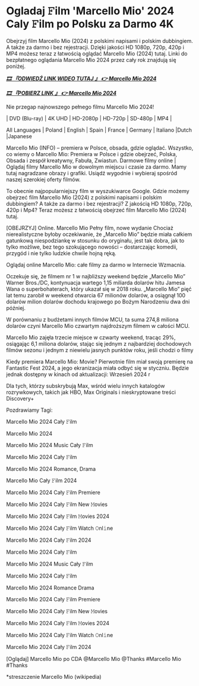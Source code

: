 # Ogladaj 𝙵ilm 'Marcello Mio' 2024 Caly 𝙵ilm po Polsku za Darmo 4K


Obejrzyj film Marcello Mio (2024) z polskimi napisami i polskim dubbingiem. A także za darmo i bez rejestracji. Dzięki jakości HD 1080p, 720p, 420p i MP4 możesz teraz z łatwością oglądać Marcello Mio (2024) tutaj. Linki do bezpłatnego oglądania Marcello Mio 2024 przez cały rok znajdują się poniżej.


<p><b><I><a href="https://weflix.cloud/pl/movie/1207442/go-against-the-flow-gityaw">🎞 『ODWIEDŹ LINK WIDEO TUTAJ 』 👉 Marcello Mio 2024</a></I></b></p>

<p><b><I><a href="https://weflix.cloud/pl/movie/1207442/go-against-the-flow-gityaw">🎞 『POBIERZ LINK 』 👉 Marcello Mio 2024</a></I></b></p>


Nie przegap najnowszego pełnego filmu Marcello Mio 2024!

| DVD (Blu-ray) | 4K UHD | HD-2080p | HD-720p | SD-480p | MP4 |

All Languages ​​| Poland | English | Spain | France | Germany | Italiano |Dutch |Japanese

Marcello Mio (INFO) – premiera w Polsce, obsada, gdzie oglądać. Wszystko, co wiemy o Marcello Mio: Premiera w Polsce i gdzie obejrzeć, Polska, Obsada i zespół kreatywny, Fabuła, Zwiastun. Darmowe filmy online | Oglądaj filmy Marcello Mio w dowolnym miejscu i czasie za darmo. Mamy tutaj nagradzane obrazy i grafiki. Usiądź wygodnie i wybieraj spośród naszej szerokiej oferty filmów.

To obecnie najpopularniejszy film w wyszukiwarce Google. Gdzie możemy obejrzeć film Marcello Mio (2024) z polskimi napisami i polskim dubbingiem? A także za darmo i bez rejestracji? Z jakością HD 1080p, 720p, 420p i Mp4? Teraz możesz z łatwością obejrzeć film Marcello Mio (2024) tutaj.

[OBEJRZYJ] Online. Marcello Mio Pełny film, nowe wydanie Chociaż nierealistyczne byłoby oczekiwanie, że „Marcello Mio” będzie miała całkiem gatunkową niespodziankę w stosunku do oryginału, jest tak dobra, jak to tylko możliwe, bez tego szokującego nowości – dostarczając komedii, przygód i nie tylko ludzkie chwile hojną ręką.

Oglądaj online Marcello Mio: całe filmy za darmo w Internecie Wzmacnia.

Oczekuje się, że filmem nr 1 w najbliższy weekend będzie „Marcello Mio” Warner Bros./DC, kontynuacja wartego 1,15 miliarda dolarów hitu Jamesa Wana o superbohaterach, który ukazał się w 2018 roku. „Marcello Mio” pięć lat temu zarobił w weekend otwarcia 67 milionów dolarów, a osiągnął 100 dolarów milion dolarów dochodu krajowego po Bożym Narodzeniu dwa dni później.

W porównaniu z budżetami innych filmów MCU, ta suma 274,8 miliona dolarów czyni Marcello Mio czwartym najdroższym filmem w całości MCU.

Marcello Mio zajęła trzecie miejsce w czwarty weekend, tracąc 29%, osiągając 6,1 miliona dolarów, stając się jednym z najbardziej dochodowych filmów sezonu i jednym z niewielu jasnych punktów roku, jeśli chodzi o filmy

Kiedy premiera Marcello Mio: Movie? Pierwotnie film miał swoją premierę na Fantastic Fest 2024, a jego ekranizacja miała odbyć się w styczniu. Będzie jednak dostępny w kinach od aktualizacji: Wrzesień 2024 r

Dla tych, którzy subskrybują Max, wśród wielu innych katalogów rozrywkowych, takich jak HBO, Max Originals i nieskryptowane treści Discovery+


Pozdrawiamy Tagi:

Marcello Mio 2024 Cały 𝙵ilm

Marcello Mio 2024

Marcello Mio 2024 Music Cały 𝙵ilm

Marcello Mio 2024 Cały 𝙵ilm

Marcello Mio 2024 Romance, Drama

Marcello Mio Cały 𝙵ilm 2024

Marcello Mio 2024 Cały 𝙵ilm Premiere

Marcello Mio 2024 Cały 𝙵ilm New 𝙼ovies

Marcello Mio 2024 Cały 𝙵ilm 𝙼ovies 2024

Marcello Mio 2024 Cały 𝙵ilm Watch 𝙾nl𝚒ne

Marcello Mio 2024 Cały 𝙵ilm 2024

Marcello Mio 2024 Cały 𝙵ilm

Marcello Mio 2024 Music Cały 𝙵ilm

Marcello Mio 2024 Cały 𝙵ilm

Marcello Mio 2024 Romance Drama

Marcello Mio 2024 Cały 𝙵ilm Premiere

Marcello Mio 2024 Cały 𝙵ilm New 𝙼ovies

Marcello Mio 2024 Cały 𝙵ilm 𝙼ovies 2024

Marcello Mio 2024 Cały 𝙵ilm Watch 𝙾nl𝚒ne

Marcello Mio 2024 Cały 𝙵ilm 2024

[Oglądaj] Marcello Mio po CDA @Marcello Mio @Thanks #Marcello Mio #Thanks


*streszczenie Marcello Mio (wikipedia)
